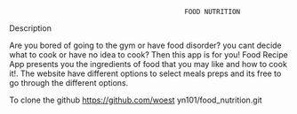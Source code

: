                                                 FOOD NUTRITION
Description

Are you bored of going to the gym or have food disorder? you cant decide what to  cook or have no idea to cook? Then this app is for you! Food Recipe App presents you the ingredients of food that you may like and how to cook it!. The website have different options to select meals preps and its free to go  through the different options.

To clone the github https://github.com/woest yn101/food_nutrition.git
